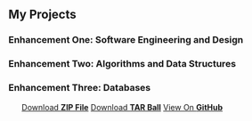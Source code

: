 ## My Projects

### Enhancement One: Software Engineering and Design



### Enhancement Two: Algorithms and Data Structures


### Enhancement Three: Databases


 <ul class="downloads">
          <a href="{{ site.github.zip_url }}">Download <strong>ZIP File</strong></a></li>
          <a href="{{ site.github.tar_url }}">Download <strong>TAR Ball</strong></a></li>
          <a href="{{ site.github.repository_url }}">View On <strong>GitHub</strong></a></li>
       




